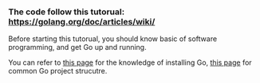 ### The code follow this tutorual: https://golang.org/doc/articles/wiki/

Before starting this tutorual, you should know basic of software programming, and get Go up and running.

You can refer to [this page](https://golang.org/doc/install) for the knowledge of installing Go, [this page](https://golang.org/doc/code.html) for common Go project strucutre.
